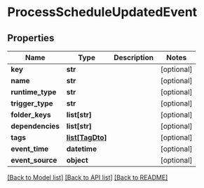 # ProcessScheduleUpdatedEvent

## Properties
Name | Type | Description | Notes
------------ | ------------- | ------------- | -------------
**key** | **str** |  | [optional] 
**name** | **str** |  | [optional] 
**runtime_type** | **str** |  | [optional] 
**trigger_type** | **str** |  | [optional] 
**folder_keys** | **list[str]** |  | [optional] 
**dependencies** | **list[str]** |  | [optional] 
**tags** | [**list[TagDto]**](TagDto.md) |  | [optional] 
**event_time** | **datetime** |  | [optional] 
**event_source** | **object** |  | [optional] 

[[Back to Model list]](../README.md#documentation-for-models) [[Back to API list]](../README.md#documentation-for-api-endpoints) [[Back to README]](../README.md)


